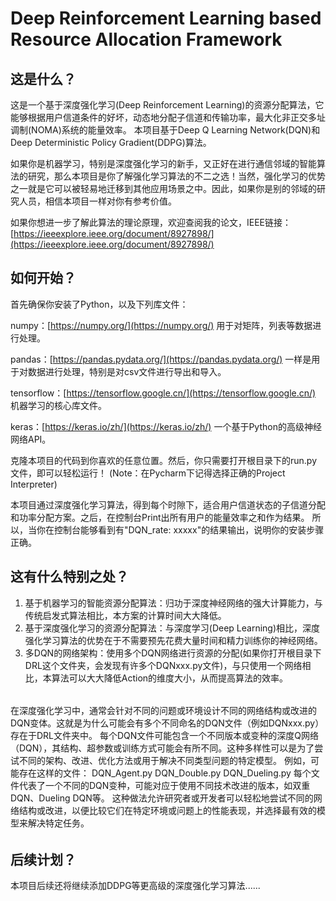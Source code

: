 # Deep Reinforcement Learning based Resource Allocation Framework

## 这是什么？
这是一个基于深度强化学习(Deep Reinforcement Learning)的资源分配算法，它能够根据用户信道条件的好坏，动态地分配子信道和传输功率，最大化非正交多址调制(NOMA)系统的能量效率。
本项目基于Deep Q Learning Network(DQN)和Deep Deterministic Policy Gradient(DDPG)算法。

如果你是机器学习，特别是深度强化学习的新手，又正好在进行通信邻域的智能算法的研究，那么本项目是你了解强化学习算法的不二之选！当然，强化学习的优势之一就是它可以被轻易地迁移到其他应用场景之中。因此，如果你是别的邻域的研究人员，相信本项目一样对你有参考价值。

如果你想进一步了解此算法的理论原理，欢迎查阅我的论文，IEEE链接：[https://ieeexplore.ieee.org/document/8927898/](https://ieeexplore.ieee.org/document/8927898/)

## 如何开始？
首先确保你安装了Python，以及下列库文件：

numpy：[https://numpy.org/](https://numpy.org/) 用于对矩阵，列表等数据进行处理。

pandas：[https://pandas.pydata.org/](https://pandas.pydata.org/) 一样是用于对数据进行处理，特别是对csv文件进行导出和导入。

tensorflow：[https://tensorflow.google.cn/](https://tensorflow.google.cn/) 机器学习的核心库文件。

keras：[https://keras.io/zh/](https://keras.io/zh/) 一个基于Python的高级神经网络API。

克隆本项目的代码到你喜欢的任意位置。然后，你只需要打开根目录下的run.py文件，即可以轻松运行！
(Note：在Pycharm下记得选择正确的Project Interpreter)

本项目通过深度强化学习算法，得到每个时隙下，适合用户信道状态的子信道分配和功率分配方案。之后，在控制台Print出所有用户的能量效率之和作为结果。
所以，当你在控制台能够看到有"DQN_rate: xxxxx"的结果输出，说明你的安装步骤正确。

## 这有什么特别之处？

1.  基于机器学习的智能资源分配算法：归功于深度神经网络的强大计算能力，与传统启发式算法相比，本方案的计算时间大大降低。
2.  基于深度强化学习的资源分配算法：与深度学习(Deep Learning)相比，深度强化学习算法的优势在于不需要预先花费大量时间和精力训练你的神经网络。
3.  多DQN的网络架构：使用多个DQN网络进行资源的分配(如果你打开根目录下DRL这个文件夹，会发现有许多个DQNxxx.py文件)，与只使用一个网络相比，本算法可以大大降低Action的维度大小，从而提高算法的效率。

######
在深度强化学习中，通常会针对不同的问题或环境设计不同的网络结构或改进的DQN变体。这就是为什么可能会有多个不同命名的DQN文件（例如DQNxxx.py）存在于DRL文件夹中。
每个DQN文件可能包含一个不同版本或变种的深度Q网络（DQN），其结构、超参数或训练方式可能会有所不同。这种多样性可以是为了尝试不同的架构、改进、优化方法或用于解决不同类型问题的特定模型。
例如，可能存在这样的文件：
DQN_Agent.py
DQN_Double.py
DQN_Dueling.py
每个文件代表了一个不同的DQN变种，可能对应于使用不同技术改进的版本，如双重DQN、Dueling DQN等。
这种做法允许研究者或开发者可以轻松地尝试不同的网络结构或改进，以便比较它们在特定环境或问题上的性能表现，并选择最有效的模型来解决特定任务。
######

## 后续计划？
本项目后续还将继续添加DDPG等更高级的深度强化学习算法......